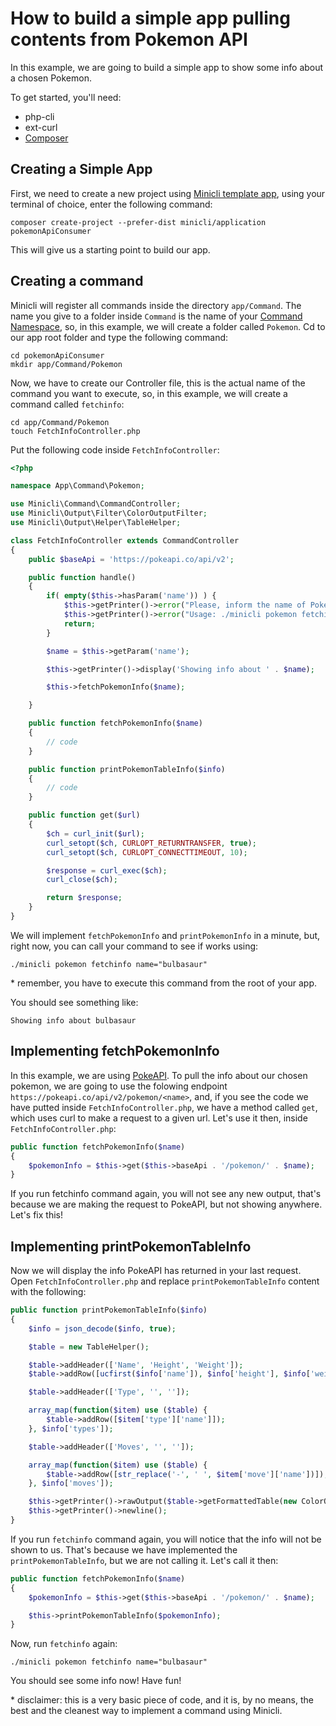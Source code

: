 # How to build a simple app pulling contents from Pokemon API
In this example, we are going to build a simple app to show some info about a chosen Pokemon.

To get started, you'll need:

- php-cli
- ext-curl
- [Composer](https://getcomposer.org/)

## Creating a Simple App
First, we need to create a new project using [Minicli template app](https://docs.minicli.dev/en/latest/01-getting_started/#creating-a-structured-app-using-the-application-template), using your terminal of choice, enter the following command:

`composer create-project --prefer-dist minicli/application pokemonApiConsumer`

This will give us a starting point to build our app.

## Creating a command
Minicli will register all commands inside the directory `app/Command`. 
The name you give to a folder inside `Command` is the name of your [Command Namespace](https://docs.minicli.dev/en/latest/02-command_namespaces/), so, in this example, we will create a folder called `Pokemon`. Cd to our app root folder and type the following command:
```shell
cd pokemonApiConsumer
mkdir app/Command/Pokemon
```

Now, we have to create our Controller file, this is the actual name of the command you want to execute, so, in this example, we will create a command called `fetchinfo`:
```shell
cd app/Command/Pokemon
touch FetchInfoController.php
```

Put the following code inside `FetchInfoController`:
```php
<?php

namespace App\Command\Pokemon;

use Minicli\Command\CommandController;
use Minicli\Output\Filter\ColorOutputFilter;
use Minicli\Output\Helper\TableHelper;

class FetchInfoController extends CommandController
{
    public $baseApi = 'https://pokeapi.co/api/v2';

    public function handle()
    {
        if( empty($this->hasParam('name')) ) {
            $this->getPrinter()->error("Please, inform the name of Pokemon you want to fetch info.");
            $this->getPrinter()->error("Usage: ./minicli pokemon fetchinfo name=\"bulbasaur\"");
            return;
        }

        $name = $this->getParam('name');

        $this->getPrinter()->display('Showing info about ' . $name);

        $this->fetchPokemonInfo($name);

    }

    public function fetchPokemonInfo($name)
    {
        // code
    }

    public function printPokemonTableInfo($info)
    {
        // code
    }

    public function get($url)
    {
        $ch = curl_init($url);
        curl_setopt($ch, CURLOPT_RETURNTRANSFER, true);
        curl_setopt($ch, CURLOPT_CONNECTTIMEOUT, 10);

        $response = curl_exec($ch);
        curl_close($ch);

        return $response;
    }
}
```

We will implement `fetchPokemonInfo` and `printPokemonInfo` in a minute, but, right now, you can call your command to see if works using:
```shell
./minicli pokemon fetchinfo name="bulbasaur"
```
\* remember, you have to execute this command from the root of your app.

You should see something like:

```Showing info about bulbasaur```


## Implementing fetchPokemonInfo

In this example, we are using [PokeAPI](https://pokeapi.co/). To pull the info about our chosen pokemon, we are going to use the folowing endpoint `https://pokeapi.co/api/v2/pokemon/<name>`, and, if you see the code we have putted inside `FetchInfoController.php`, we have a method called `get`, which uses curl to make a request to a given url. Let's use it then, inside `FetchInfoController.php`:

```php
public function fetchPokemonInfo($name)
{
    $pokemonInfo = $this->get($this->baseApi . '/pokemon/' . $name);
}
```

If you run fetchinfo command again, you will not see any new output, that's because we are making the request to PokeAPI, but not showing anywhere. Let's fix this!

## Implementing printPokemonTableInfo

Now we will display the info PokeAPI has returned in your last request. Open `FetchInfoController.php` and replace `printPokemonTableInfo` content with the following:
```php
public function printPokemonTableInfo($info)
{
    $info = json_decode($info, true);

    $table = new TableHelper();

    $table->addHeader(['Name', 'Height', 'Weight']);
    $table->addRow([ucfirst($info['name']), $info['height'], $info['weight']]);

    $table->addHeader(['Type', '', '']);

    array_map(function($item) use ($table) {
        $table->addRow([$item['type']['name']]);
    }, $info['types']);

    $table->addHeader(['Moves', '', '']);

    array_map(function($item) use ($table) {
        $table->addRow([str_replace('-', ' ', $item['move']['name'])]);
    }, $info['moves']);

    $this->getPrinter()->rawOutput($table->getFormattedTable(new ColorOutputFilter()));
    $this->getPrinter()->newline();
}
```
If you run `fetchinfo` command again, you will notice that the info will not be shown to us. That's because we have implemented the `printPokemonTableInfo`, but we are not calling it. Let's call it then:

```php
public function fetchPokemonInfo($name)
{
    $pokemonInfo = $this->get($this->baseApi . '/pokemon/' . $name);

    $this->printPokemonTableInfo($pokemonInfo);
}
```
Now, run `fetchinfo` again:
```shell
./minicli pokemon fetchinfo name="bulbasaur"
```

You should see some info now! Have fun!

\* disclaimer: this is a very basic piece of code, and it is, by no means, the best and the cleanest way to implement a command using Minicli. 
